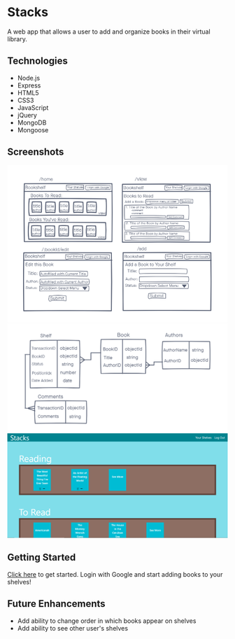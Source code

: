 # Stacks

A web app that allows a user to add and organize books in their virtual library.

## Technologies
- Node.js
- Express
- HTML5
- CSS3
- JavaScript
- jQuery
- MongoDB
- Mongoose

## Screenshots
![wireframe](./screenshots/Wireframe.png)
![Entity Relationship Diagram](./screenshots/ERD.png)
![Screenshot](./screenshots/screenshot.PNG)

## Getting Started
[Click here](https://book-stacks-app.herokuapp.com/) to get started. Login with Google and start adding books to your shelves!

## Future Enhancements
- Add ability to change order in which books appear on shelves
- Add ability to see other user's shelves